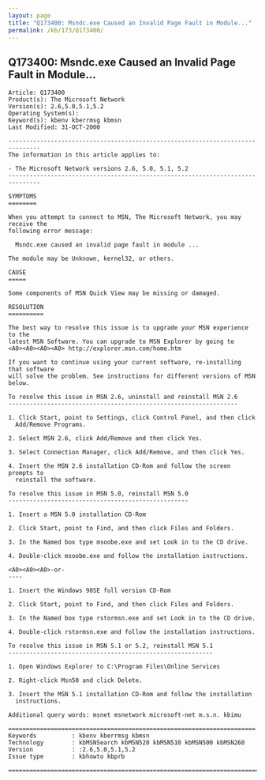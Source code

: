 ```yaml
---
layout: page
title: "Q173400: Msndc.exe Caused an Invalid Page Fault in Module..."
permalink: /kb/173/Q173400/
---
```


## Q173400: Msndc.exe Caused an Invalid Page Fault in Module...

	Article: Q173400
	Product(s): The Microsoft Network
	Version(s): 2.6,5.0,5.1,5.2
	Operating System(s): 
	Keyword(s): kbenv kberrmsg kbmsn
	Last Modified: 31-OCT-2000
	
	-------------------------------------------------------------------------------
	The information in this article applies to:
	
	- The Microsoft Network versions 2.6, 5.0, 5.1, 5.2 
	-------------------------------------------------------------------------------
	
	SYMPTOMS
	========
	
	When you attempt to connect to MSN, The Microsoft Network, you may receive the
	following error message:
	
	  Msndc.exe caused an invalid page fault in module ...
	
	The module may be Unknown, kernel32, or others.
	
	CAUSE
	=====
	
	Some components of MSN Quick View may be missing or damaged.
	
	RESOLUTION
	==========
	
	The best way to resolve this issue is to upgrade your MSN experience to the
	latest MSN Software. You can upgrade to MSN Explorer by going to
	<A0><A0><A0><A0> http://explorer.msn.com/home.htm
	
	If you want to continue using your current software, re-installing that software
	will solve the problem. See instructions for different versions of MSN below.
	
	To resolve this issue in MSN 2.6, uninstall and reinstall MSN 2.6 
	-----------------------------------------------------------------
	
	1. Click Start, point to Settings, click Control Panel, and then click
	  Add/Remove Programs.
	
	2. Select MSN 2.6, click Add/Remove and then click Yes.
	
	3. Select Connection Manager, click Add/Remove, and then click Yes.
	
	4. Insert the MSN 2.6 installation CD-Rom and follow the screen prompts to
	  reinstall the software.
	
	To resolve this issue in MSN 5.0, reinstall MSN 5.0
	---------------------------------------------------
	
	1. Insert a MSN 5.0 installation CD-Rom
	
	2. Click Start, point to Find, and then click Files and Folders.
	
	3. In the Named box type msoobe.exe and set Look in to the CD drive.
	
	4. Double-click msoobe.exe and follow the installation instructions.
	
	<A0><A0><A0>-or-
	----
	
	1. Insert the Windows 98SE full version CD-Rom
	
	2. Click Start, point to Find, and then click Files and Folders.
	
	3. In the Named box type rstormsn.exe and set Look in to the CD drive.
	
	4. Double-click rstormsn.exe and follow the installation instructions.
	
	To resolve this issue in MSN 5.1 or 5.2, reinstall MSN 5.1
	----------------------------------------------------------
	
	1. Open Windows Explorer to C:\Program Files\Online Services
	
	2. Right-click Msn50 and click Delete.
	
	3. Insert the MSN 5.1 installation CD-Rom and follow the installation
	  instructions.
	
	Additional query words: msnet msnetwork microsoft-net m.s.n. kbimu
	
	======================================================================
	Keywords          : kbenv kberrmsg kbmsn 
	Technology        : kbMSNSearch kbMSN520 kbMSN510 kbMSN500 kbMSN260
	Version           : :2.6,5.0,5.1,5.2
	Issue type        : kbhowto kbprb
	
	=============================================================================
	
